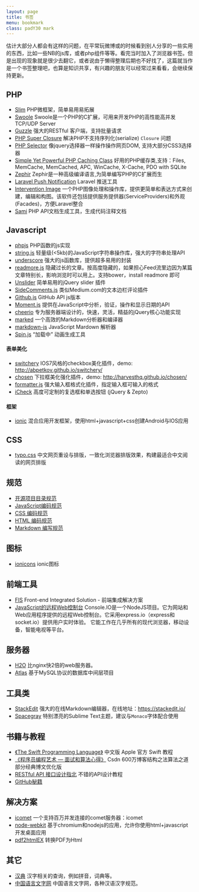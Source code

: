 ```yaml
---
layout: page
title: 书签
menu: bookmark
class: padY30 mark
---
```


估计大部分人都会有这样的问题，在平常玩微博或的时候看到别人分享的一些实用的东西，比如一些NB的js库，或者php组件等等。看完当时加入了浏览器书签。但是出现的现象就是很少去翻它，或者说由于懒得整理后期也不好找了，这篇就当作是一个书签整理吧，也算是知识共享，有兴趣的朋友可以经常过来看看，会继续保持更新。

## PHP
- [Slim](https://github.com/codeguy/Slim) PHP微框架，简单易用易拓展
- [Swoole](https://github.com/swoole/swoole-src) Swoole是一个PHP的C扩展，可用来开发PHP的高性能高并发TCP/UDP Server
- [Guzzle](https://github.com/guzzle/guzzle) 强大的RESTful 客户端，支持批量请求
- [PHP Super Closure](https://github.com/jeremeamia/super_closure)  解决PHP不支持序列化(serialize) `Closure` 问题
- [PHP Selector](https://github.com/visionmedia/php-selector) 像jquery选择器一样操作操作网页DOM, 支持大部分CSS3选择器
- [Simple Yet Powerful PHP Caching Class](https://github.com/khoaofgod/phpfastcache) 好用的PHP缓存类,支持：Files, MemCache, MemCached, APC, WinCache, X-Cache, PDO with SQLite
- [Zephir](https://github.com/phalcon/zephir) Zephir是一种高级编译语言,为简单编写PHP的C扩展而生
- [Laravel Push Notification](https://github.com/davibennun/laravel-push-notification) Laravel 推送工具
- [Intervention Image](https://github.com/Intervention/image) 一个PHP图像处理和操作库，提供更简单和表达方式来创建，编辑和构图。该软件还包括提供服务提供器(ServiceProviders)和外观(Facades)，方便Laravel整合
- [Sami](https://github.com/fabpot/Sami) PHP API文档生成工具，生成代码注释文档



## Javascript

- [phpjs](http://phpjs.org/) PHP函数的js实现
- [string.js](https://github.com/jprichardson/string.js) 轻量级(<5kb)的JavaScript字符串操作库，强大的字符串处理API
- [underscore](https://github.com/jashkenas/underscore) 强大的js函数库，提供超多易用的封装
- [readmore.js](http://jedfoster.com/Readmore.js)  隐藏过长的文章。按高度隐藏的，如果担心Feed流里边因为某篇文章特别长，影响浏览时可以用上。支持bower，install readmore 即可
- [Unslider](https://github.com/idiot/unslider) 简单易用的jQuery slider 插件
- [SideComments.js](http://aroc.github.io/side-comments-demo/) 类似Medium.com的文本边栏评论插件
- [Github.js](https://github.com/michael/github) GitHub API js版本
- [Moment.js](https://github.com/moment/moment) 提供在JavaScript中分析，验证，操作和显示日期的API
- [cheerio](https://github.com/cheeriojs/cheerio) 专为服务器端设计的，快速，灵活，精益的jQuery核心功能实现
- [marked](https://github.com/chjj/marked) 一个高效的Markdown分析器和编译器
- [markdown-js](https://github.com/evilstreak/markdown-js) JavaScript Mardown 解析器
- [Spin.js](https://github.com/fgnass/spin.js) “加载中” 动画生成工具

#### 表单美化

- [switchery](https://github.com/abpetkov/switchery) IOS7风格的checkbox美化插件，demo: http://abpetkov.github.io/switchery/
- [chosen](https://github.com/harvesthq/chosen) 下拉框美化强化插件，demo: http://harvesthq.github.io/chosen/
- [formatter.js](https://github.com/firstopinion/formatter.js) 强大输入框格式化插件，指定输入框可输入的格式
- [iCheck](https://github.com/fronteed/iCheck) 高度可定制的复选框和单选按钮 (jQuery & Zepto)


#### 框架
- [ionic](http://ionicframework.com/) 混合应用开发框架，使用html+javascript+css创建Android与IOS应用

## CSS

- [typo.css](https://github.com/sofish/typo.css) 中文网页重设与排版，一致化浏览器排版效果，构建最适合中文阅读的网页排版

## 规范
- [开源项目目录规范](https://github.com/fex-team/styleguide/blob/master/project.md)
- [JavaScript编码规范](https://github.com/fex-team/styleguide/blob/master/javascript.md)
- [CSS 编码规范](https://github.com/fex-team/styleguide/blob/master/css.md)
- [HTML 编码规范](https://github.com/fex-team/styleguide/blob/master/html.md)
- [Markdown 编写规范](https://github.com/fex-team/styleguide/blob/master/markdown.md)

## 图标

- [ionicons](https://github.com/driftyco/ionicons) ionic图标

## 前端工具
- [FIS](https://github.com/fex-team/fis) Front-end Integrated Solution - 前端集成解决方案
- [JavaScript的远程Web控制台](https://github.com/nkashyap/console.io) Console.IO是一个NodeJS项目。它为网站和Web应用程序提供的远程Web控制台。它采用express.io（express和socket.io）提供用户实时体验。  它能工作在几乎所有的现代浏览器，移动设备，智能电视等平台。

## 服务器
- [H2O](https://github.com/kazuho/h2o) 比nginx快2倍的web服务器。
- [Atlas](https://github.com/Qihoo360/Atlas) 基于MySQL协议的数据库中间层项目

## 工具类
- [StackEdit](https://github.com/benweet/stackedit) 强大的在线Markdown编辑器，在线地址：https://stackedit.io/
- [Spacegray](https://github.com/kkga/spacegray) 特别漂亮的Sublime Text主题，建议与`Monaco`字体配合使用

## 书籍与教程
- [《The Swift Programming Language》](https://github.com/numbbbbb/the-swift-programming-language-in-chinese) 中文版 Apple 官方 Swift 教程
- [《程序员编程艺术 — 面试和算法心得》](https://github.com/julycoding/The-Art-Of-Programming-By-July) Csdn 600万博客结构之法算法之道部分经典博文优化版
- [RESTful API 接口设计指北](https://github.com/bolasblack/api-guide) 不错的API设计教程
- [GitHub秘籍](https://github.com/tiimgreen/github-cheat-sheet/blob/master/README.zh-cn.md)


## 解决方案
- [icomet](https://github.com/ideawu/icomet) 一个支持百万并发连接的comet服务器：icomet
- [node-webkit](https://github.com/rogerwang/node-webkit) 基于chromium和nodejs的应用，允许你使用html+javascript开发桌面应用
- [pdf2htmlEX](https://github.com/coolwanglu/pdf2htmlEX) 转换PDF为Html

## 其它
- [汉典](http://www.zdic.net/) 汉字相关的查询，例如拼音，词典等。
- [中国语言文字网](http://www.china-language.gov.cn/) 中国语言文字网，各种汉语汉字规范。